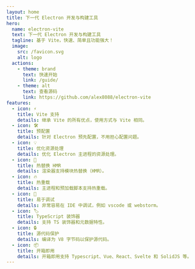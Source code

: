 ```yaml
---
layout: home
title: 下一代 Electron 开发与构建工具
hero:
  name: electron-vite
  text: 下一代 Electron 开发与构建工具
  tagline: 基于 Vite，快速、简单且功能强大！
  image:
    src: /favicon.svg
    alt: logo
  actions:
    - theme: brand
      text: 快速开始
      link: /guide/
    - theme: alt
      text: 查看源码
      link: https://github.com/alex8088/electron-vite
features:
  - icon: ⚡
    title: Vite 支持
    details: 继承 Vite 的所有优点，使用方式与 Vite 相同。
  - icon: 🛠
    title: 预配置
    details: 针对 Electron 预先配置，不用担心配置问题。
  - icon: 💡
    title: 优化资源处理
    details: 优化 Electron 主进程的资源处理。
  - icon: 🚀
    title: 热替换 HMR
    details: 渲染器支持模块热替换（HMR）。
  - icon: 🔥
    title: 热重载
    details: 主进程和预加载脚本支持热重载。
  - icon: 🔌
    title: 易于调试
    details: 非常容易在 IDE 中调试，例如 vscode 或 webstorm。
  - icon: 🏷️
    title: TypeScript 装饰器
    details: 支持 TS 装饰器和元数据特性。
  - icon: 🔒
    title: 源代码保护
    details: 编译为 V8 字节码以保护源代码。
  - icon: 📦
    title: 开箱即用
    details: 开箱即用支持 Typescript、Vue、React、Svelte 和 SolidJS 等。
---
```

